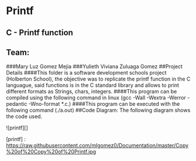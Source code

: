 # Printf
## C - Printf function
## Team:

###Mary Luz Gomez Mejia
###Yulieth Viviana Zuluaga Gomez
##Project Details
####This folder is a software development schools project (Holberton School), the objective was to replicate the printf function in the C languague, said functions is in the C standard library and allows to print different formats as Strings, chars, integers.
####This program can be compiled using the following command in linux (gcc -Wall -Wextra -Werror -pedantic -Wno-format *.c.)
####This program can be executed with the following command (./a.out)
##Code Diagram: The following diagram shows the code used.

![printf][]

[printf] : https://raw.githubusercontent.com/mlgomez0/Documentation/master/Copy%20of%20Copy%20of%20Printf.jpg
